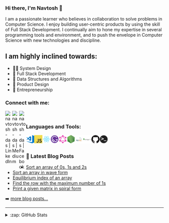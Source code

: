 ### Hi there, I'm Navtosh 👋

I am a passionate learner who believes in collaboration to solve problems in Computer Science. I enjoy building user-centric products by using the skill of Full Stack Development. I continually aim to hone my expertise in several programming tools and environment, and to push the envelope in Computer Science with new technologies and discipline.

## I am highly inclined towards:

- 👨‍💻 System Design
- 🚀 Full Stack Development
- 🎲 Data Structures and Algorithms
- 🎯 Product Design
- 👔 Entrepreneurship

### Connect with me:

[<img align="left" alt="navtosh-das | LinkedIn" width="22px" src="https://cdn.jsdelivr.net/npm/simple-icons@v3/icons/linkedin.svg" />][linkedin]
[<img align="left" alt="navtosh-das | Medium" width="22px" src="https://cdn.jsdelivr.net/npm/simple-icons@v3/icons/medium.svg" />][medium]
[<img align="left" alt="navtosh-das | Facebook" width="22px" src="https://cdn.jsdelivr.net/npm/simple-icons@v3/icons/facebook.svg" />][facebook]

<br />

### Languages and Tools:

<img align="left" alt="Visual Studio Code" width="26px" src="https://raw.githubusercontent.com/github/explore/80688e429a7d4ef2fca1e82350fe8e3517d3494d/topics/visual-studio-code/visual-studio-code.png" />
<img align="left" alt="JavaScript" width="26px" src="https://raw.githubusercontent.com/github/explore/80688e429a7d4ef2fca1e82350fe8e3517d3494d/topics/javascript/javascript.png" />
<img align="left" alt="React" width="26px" src="https://raw.githubusercontent.com/github/explore/80688e429a7d4ef2fca1e82350fe8e3517d3494d/topics/react/react.png" />
<img align="left" alt="Gatsby" width="26px" src="https://raw.githubusercontent.com/github/explore/e94815998e4e0713912fed477a1f346ec04c3da2/topics/gatsby/gatsby.png" />
<img align="left" alt="GraphQL" width="26px" src="https://raw.githubusercontent.com/github/explore/80688e429a7d4ef2fca1e82350fe8e3517d3494d/topics/graphql/graphql.png" />
<img align="left" alt="Node.js" width="26px" src="https://raw.githubusercontent.com/github/explore/80688e429a7d4ef2fca1e82350fe8e3517d3494d/topics/nodejs/nodejs.png" />
<img align="left" alt="MySQL" width="26px" src="https://raw.githubusercontent.com/github/explore/80688e429a7d4ef2fca1e82350fe8e3517d3494d/topics/mysql/mysql.png" />
<img align="left" alt="MongoDB" width="26px" src="https://raw.githubusercontent.com/github/explore/80688e429a7d4ef2fca1e82350fe8e3517d3494d/topics/mongodb/mongodb.png" />
<img align="left" alt="GitHub" width="26px" src="https://raw.githubusercontent.com/github/explore/78df643247d429f6cc873026c0622819ad797942/topics/github/github.png" />
<img align="left" alt="Terminal" width="26px" src="https://raw.githubusercontent.com/github/explore/80688e429a7d4ef2fca1e82350fe8e3517d3494d/topics/terminal/terminal.png" />

<br />
<br />

### 📕 Latest Blog Posts

<!-- BLOG-POST-LIST:START -->
- [Sort an array of 0s, 1s and 2s](https://medium.com/enjoy-algorithm/sort-an-array-of-0s-1s-and-2s-b4e61533e750?source=rss-b64aaa15ce44------2)
- [Sort an array in wave form](https://medium.com/enjoy-algorithm/sort-an-array-in-wave-form-9c88ed34b7f2?source=rss-b64aaa15ce44------2)
- [Equilibrium index of an array](https://medium.com/enjoy-algorithm/equilibrium-index-of-an-array-d1b06f067153?source=rss-b64aaa15ce44------2)
- [Find the row with the maximum number of 1s](https://medium.com/enjoy-algorithm/find-the-row-with-the-maximum-number-of-1s-3193b568c78?source=rss-b64aaa15ce44------2)
- [Print a given matrix in spiral form](https://medium.com/enjoy-algorithm/print-a-given-matrix-in-spiral-form-6a5a8c472e4?source=rss-b64aaa15ce44------2)
<!-- BLOG-POST-LIST:END -->

➡️ [more blog posts...](https://medium.com/@navtosh2001)

---

<details>
  <summary>:zap: GitHub Stats</summary>

  <img align="left" alt="Navtosh's GitHub Stats" src="https://github-readme-stats.vercel.app/api?username=navtosh-das&count_private=true&hide=stars,contribs&show_icons=true&hide_border=true&theme=dark" />

</details>

[linkedin]: https://www.linkedin.com/in/navtosh-das-215ab316a/
[medium]: https://medium.com/@navtosh2001
[facebook]: https://www.facebook.com/navtosh.kumar/